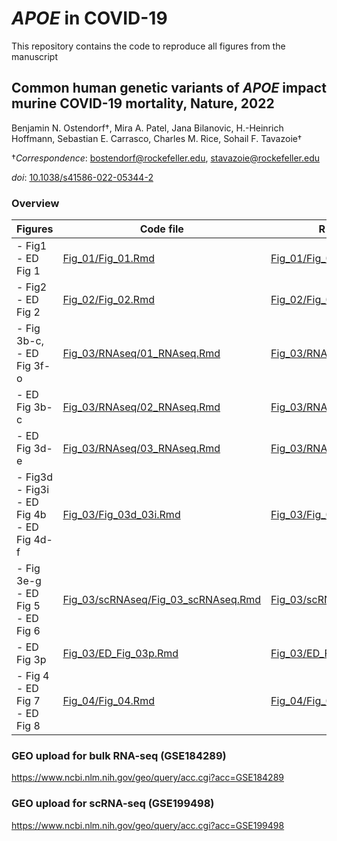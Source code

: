 # *APOE* in COVID-19

This repository contains the code to reproduce all figures from the manuscript
## Common human genetic variants of *APOE* impact murine COVID-19 mortality, Nature, 2022
Benjamin N. Ostendorf†, Mira A. Patel, Jana Bilanovic, H.-Heinrich Hoffmann, Sebastian E. Carrasco, Charles M. Rice, Sohail F. Tavazoie†

†*Correspondence*: bostendorf@rockefeller.edu, stavazoie@rockefeller.edu  

*doi*: [10.1038/s41586-022-05344-2](https://doi.org/10.1038/s41586-022-05344-2)

### Overview
| Figures                                             | Code file                                                    | R markdown output                                            |
|-----------------------------------------------------|--------------------------------------------------------------|--------------------------------------------------------------|
| - Fig1<br>- ED Fig 1                                | [Fig_01/Fig_01.Rmd](Fig_01/Fig_01.Rmd)                       | [Fig_01/Fig_01.md](Fig_01/Fig_01.md)                         |
| - Fig2<br>- ED Fig 2                                | [Fig_02/Fig_02.Rmd](Fig_02/Fig_02.Rmd)                       | [Fig_02/Fig_02.md](Fig_02/Fig_02.md)                         |
| - Fig 3b-c,<br>- ED Fig 3f-o                        | [Fig_03/RNAseq/01_RNAseq.Rmd](Fig_03/RNAseq/01_RNAseq.Rmd)   | [Fig_03/RNAseq/01_RNAseq.md](Fig_03/RNAseq/01_RNAseq.md)     |
| - ED Fig 3b-c                                       | [Fig_03/RNAseq/02_RNAseq.Rmd](Fig_03/RNAseq/02_RNAseq.Rmd)   | [Fig_03/RNAseq/02_RNAseq.md](Fig_03/RNAseq/02_RNAseq.md)     |
| - ED Fig 3d-e                                       | [Fig_03/RNAseq/03_RNAseq.Rmd](Fig_03/RNAseq/03_RNAseq.Rmd)   | [Fig_03/RNAseq/03_RNAseq.md](Fig_03/RNAseq/03_RNAseq.md)     |
| - Fig3d<br>- Fig3i<br>- ED Fig 4b<br>- ED  Fig 4d-f | [Fig_03/Fig_03d_03i.Rmd](Fig_03/Fig_03d_03i.Rmd)             | [Fig_03/Fig_03d_03i.md](Fig_03/Fig_03d_03i.md)               |
| - Fig 3e-g<br>- ED Fig 5<br>- ED Fig 6              | [Fig_03/scRNAseq/Fig_03_scRNAseq.Rmd](Fig_03/scRNAseq/Fig_03_scRNAseq.Rmd) | [Fig_03/scRNAseq/Fig_03_scRNAseq.md](Fig_03/scRNAseq/Fig_03_scRNAseq.md) |
| - ED Fig 3p                                         | [Fig_03/ED_Fig_03p.Rmd](Fig_03/ED_Fig_03p.Rmd)               | [Fig_03/ED_Fig_03p.md](Fig_03/ED_Fig_03p.md)                 |
| - Fig 4<br>- ED Fig 7<br>- ED Fig 8                 | [Fig_04/Fig_04.Rmd](Fig_04/Fig_04.Rmd)                       | [Fig_04/Fig_04.md](Fig_04/Fig_04.md)                         |
### GEO upload for bulk RNA-seq (GSE184289)
https://www.ncbi.nlm.nih.gov/geo/query/acc.cgi?acc=GSE184289
### GEO upload for scRNA-seq (GSE199498)
https://www.ncbi.nlm.nih.gov/geo/query/acc.cgi?acc=GSE199498


